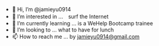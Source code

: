 - 👋 Hi, I’m @jamieyu0914
- 👀 I’m interested in ...　surf the Internet
- 🌱 I’m currently learning ... is a WeHelp Bootcamp trainee
- 🍔 I’m looking to ... what to have for lunch
- 📫 How to reach me ... by jamieyu0914@gmail.com

<!---
jamieyu0914/jamieyu0914 is a ✨ special ✨ repository because its `README.md` (this file) appears on your GitHub profile.
You can click the Preview link to take a look at your changes.
--->
